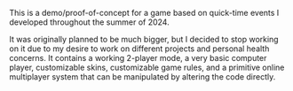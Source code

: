 This is a demo/proof-of-concept for a game based on quick-time events I developed throughout the summer of 2024.

It was originally planned to be much bigger, but I decided to stop working on it due to my desire to work on different projects and 
personal health concerns. It contains a working 2-player mode, a very basic computer player, customizable skins, customizable game rules, and a primitive online
multiplayer system that can be manipulated by altering the code directly.
